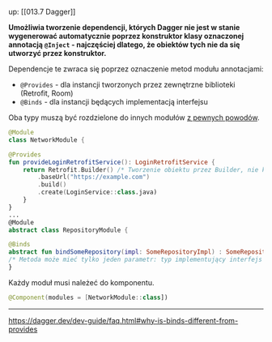 up: [[013.7 Dagger]]

**Umożliwia tworzenie dependencji, których Dagger nie jest w stanie wygenerować automatycznie poprzez konstruktor klasy oznaczonej annotacją `@Inject` - najczęściej dlatego, że obiektów tych nie da się utworzyć przez konstruktor.** 

Dependencje te zwraca się poprzez oznaczenie metod modułu annotacjami:
- `@Provides` - dla instancji tworzonych przez zewnętrzne biblioteki (Retrofit, Room)
- `@Binds` - dla instancji będących implementacją interfejsu

Oba typy muszą być rozdzielone do innych modułów [z pewnych powodów](https://dagger.dev/dev-guide/faq.html#why-cant-binds-and-instance-provides-methods-go-in-the-same-module).

```kotlin
@Module  
class NetworkModule {

@Provides    
fun provideLoginRetrofitService(): LoginRetrofitService {
	return Retrofit.Builder() /* Tworzenie obiektu przez Builder, nie konstruktor */  
		.baseUrl("https://example.com")
		.build()
		.create(LoginService::class.java)
	}
}
...
@Module
abstract class RepositoryModule {

@Binds
abstract fun bindSomeRepository(impl: SomeRepositoryImpl) : SomeRepository
/* Metoda może mieć tylko jeden parametr: typ implementujący interfejs */
}
```

Każdy moduł musi należeć do komponentu.

```kotlin
@Component(modules = [NetworkModule::class])
```

---
https://dagger.dev/dev-guide/faq.html#why-is-binds-different-from-provides
